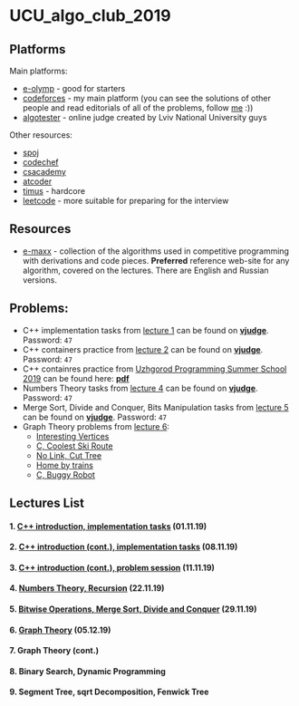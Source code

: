 # UCU_algo_club_2019

## Platforms

Main platforms:

* [e-olymp](https://www.e-olymp.com/en/) - good for starters
* [codeforces](http://codeforces.com/) - my main platform (you can see the solutions of other people and read editorials of all of the problems, follow [me](http://codeforces.com/profile/yura_antonych) :))
* [algotester](https://algotester.com/uk) - online judge created by Lviv National University guys

Other resources:
* [spoj](https://www.spoj.com/)
* [codechef](https://www.codechef.com/)
* [csacademy](https://csacademy.com/)
* [atcoder](https://atcoder.jp/)
* [timus](http://acm.timus.ru/) - hardcore
* [leetcode](https://leetcode.com/) - more suitable for preparing for the interview

## Resources
* [e-maxx](https://e-maxx.ru/) - collection of the algorithms used in competitive programming with derivations and code pieces. **Preferred** reference web-site for any algorithm, covered on the lectures. There are English and Russian versions.

## Problems:
* C++ implementation tasks from [lecture 1](Lecture1/README.md) can be found on **[vjudge](https://vjudge.net/contest/339635)**. Password: ```47```
* C++ containers practice from [lecture 2](Lecture2/README.md) can be found on **[vjudge](https://vjudge.net/contest/340937)**. Password: ```47```
* C++ containres practice from [Uzhgorod Programming Summer School 2019](http://codeschool.uzhnu.edu.ua/en) can be found here: **[pdf](Lecture2/Materials/Statements.pdf)**
* Numbers Theory tasks from [lecture 4](Lecture4/README.md) can be found on **[vjudge](https://vjudge.net/contest/342783)**. Password: ```47```
* Merge Sort, Divide and Conquer, Bits Manipulation tasks from [lecture 5](Lecture5/README.md) can be found on **[vjudge](https://vjudge.net/contest/345933)**. Password: ```47```
* Graph Theory problems from [lecture 6](Lecture6/README.md):
    * [Interesting Vertices](https://codeforces.com/gym/102348/problem/B?locale=en)
    * [C, Coolest Ski Route](https://codeforces.com/gym/102021)
    * [No Link, Cut Tree](http://codeforces.com/problemset/gymProblem/101484/F)
    * [Home by trains](https://www.e-olymp.com/en/problems/750)
    * [C, Buggy Robot](http://codeforces.com/gym/101291)

## Lectures List
#### 1. [C++ introduction, implementation tasks](Lecture1/README.md) (01.11.19)
#### 2. [C++ introduction (cont.), implementation tasks](Lecture2/README.md) (08.11.19)
#### 3. [C++ introduction (cont.), problem session](Lecture3/README.md) (11.11.19)
#### 4. [Numbers Theory, Recursion](Lecture4/README.md) (22.11.19)
#### 5. [Bitwise Operations, Merge Sort, Divide and Conquer](Lecture5/README.md) (29.11.19)
#### 6. [Graph Theory](Lecture6/README.md) (05.12.19)
#### 7. Graph Theory (cont.)
#### 8. Binary Search, Dynamic Programming
#### 9. Segment Tree, sqrt Decomposition, Fenwick Tree
